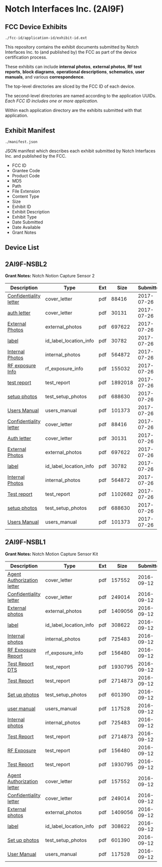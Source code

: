 # Notch Interfaces Inc. (2AI9F)
## FCC Device Exhibits

```
./fcc-id/application-id/exhibit-id.ext
```

This repository contains the exhibit documents submitted by Notch Interfaces Inc. to (and published by) the FCC as part of the device certification process.

These exhibits can include **internal photos**, **external photos**, **RF test reports**, **block diagrams**, **operational descriptions**, **schematics**, **user manuals**, and various **correspondence**.

The top-level directories are sliced by the FCC ID of each device.

The second-level directories are named according to the application UUIDs. *Each FCC ID includes one or more application.*

Within each application directory are the exhibits submitted with that application. 

## Exhibit Manifest

```
./manifest.json
```

JSON manifest which describes each exhibit submitted by Notch Interfaces Inc. and published by the FCC.

- FCC ID
- Grantee Code
- Product Code
- MD5
- Path
- File Extension
- Content Type
- Size
- Exhibit ID
- Exhibit Description
- Exhibit Type
- Date Submitted
- Date Available
- Grant Notes

## Device List
## 2AI9F-NSBL2
**Grant Notes:** Notch Notion Capture Sensor 2

| Description | Type | Ext | Size | Submitted | Available |
| ----------- | ---- | --- | ---- | --------- | --------- |
| [Confidentiality letter](2AI9F-NSBL2/ae7fc521b7dd3e0f7f3e1d708349a346/3482088.pdf) | cover_letter | pdf | 88416 | 2017-07-26 | 2017-07-26 |
| [auth letter](2AI9F-NSBL2/ae7fc521b7dd3e0f7f3e1d708349a346/3482097.pdf) | cover_letter | pdf | 30131 | 2017-07-26 | 2017-07-26 |
| [External Photos](2AI9F-NSBL2/ae7fc521b7dd3e0f7f3e1d708349a346/3482076.pdf) | external_photos | pdf | 697622 | 2017-07-26 | 2017-07-26 |
| [label](2AI9F-NSBL2/ae7fc521b7dd3e0f7f3e1d708349a346/3482125.pdf) | id_label_location_info | pdf | 30782 | 2017-07-26 | 2017-07-26 |
| [Internal Photos](2AI9F-NSBL2/ae7fc521b7dd3e0f7f3e1d708349a346/3482107.pdf) | internal_photos | pdf | 564872 | 2017-07-26 | 2017-07-26 |
| [RF exposure Info](2AI9F-NSBL2/ae7fc521b7dd3e0f7f3e1d708349a346/3482172.pdf) | rf_exposure_info | pdf | 155032 | 2017-07-26 | 2017-07-26 |
| [test report](2AI9F-NSBL2/ae7fc521b7dd3e0f7f3e1d708349a346/3482145.pdf) | test_report | pdf | 1892018 | 2017-07-26 | 2017-07-26 |
| [setup photos](2AI9F-NSBL2/ae7fc521b7dd3e0f7f3e1d708349a346/3482137.pdf) | test_setup_photos | pdf | 688630 | 2017-07-26 | 2017-07-26 |
| [Users Manual](2AI9F-NSBL2/ae7fc521b7dd3e0f7f3e1d708349a346/3482175.pdf) | users_manual | pdf | 101373 | 2017-07-26 | 2017-07-26 |
| [Confidentiality letter](2AI9F-NSBL2/08aff60a7e932fcc89d989f96a98e865/3482088.pdf) | cover_letter | pdf | 88416 | 2017-07-26 | 2017-07-26 |
| [Auth letter](2AI9F-NSBL2/08aff60a7e932fcc89d989f96a98e865/3482097.pdf) | cover_letter | pdf | 30131 | 2017-07-26 | 2017-07-26 |
| [External Photos](2AI9F-NSBL2/08aff60a7e932fcc89d989f96a98e865/3482076.pdf) | external_photos | pdf | 697622 | 2017-07-26 | 2017-07-26 |
| [label](2AI9F-NSBL2/08aff60a7e932fcc89d989f96a98e865/3482125.pdf) | id_label_location_info | pdf | 30782 | 2017-07-26 | 2017-07-26 |
| [Internal Photos](2AI9F-NSBL2/08aff60a7e932fcc89d989f96a98e865/3482107.pdf) | internal_photos | pdf | 564872 | 2017-07-26 | 2017-07-26 |
| [Test report](2AI9F-NSBL2/08aff60a7e932fcc89d989f96a98e865/3483471.pdf) | test_report | pdf | 1102682 | 2017-07-26 | 2017-07-26 |
| [setup photos](2AI9F-NSBL2/08aff60a7e932fcc89d989f96a98e865/3482137.pdf) | test_setup_photos | pdf | 688630 | 2017-07-26 | 2017-07-26 |
| [Users Manual](2AI9F-NSBL2/08aff60a7e932fcc89d989f96a98e865/3482175.pdf) | users_manual | pdf | 101373 | 2017-07-26 | 2017-07-26 |
## 2AI9F-NSBL1
**Grant Notes:** Notch Motion Capture Sensor Kit

| Description | Type | Ext | Size | Submitted | Available |
| ----------- | ---- | --- | ---- | --------- | --------- |
| [Agent Authorization letter](2AI9F-NSBL1/232cf3562eac133fbf279404cfce5b22/3131056.pdf) | cover_letter | pdf | 157552 | 2016-09-12 | 2016-09-12 |
| [Confidentiality letter](2AI9F-NSBL1/232cf3562eac133fbf279404cfce5b22/3131057.pdf) | cover_letter | pdf | 249014 | 2016-09-12 | 2016-09-12 |
| [External photos](2AI9F-NSBL1/232cf3562eac133fbf279404cfce5b22/3131053.pdf) | external_photos | pdf | 1409056 | 2016-09-12 | 2016-09-12 |
| [label](2AI9F-NSBL1/232cf3562eac133fbf279404cfce5b22/3131055.pdf) | id_label_location_info | pdf | 308622 | 2016-09-12 | 2016-09-12 |
| [Internal photos](2AI9F-NSBL1/232cf3562eac133fbf279404cfce5b22/3131054.pdf) | internal_photos | pdf | 725483 | 2016-09-12 | 2016-09-12 |
| [RF Exposure Report](2AI9F-NSBL1/232cf3562eac133fbf279404cfce5b22/3131063.pdf) | rf_exposure_info | pdf | 156480 | 2016-09-12 | 2016-09-12 |
| [Test Report DTS](2AI9F-NSBL1/232cf3562eac133fbf279404cfce5b22/3131061.pdf) | test_report | pdf | 1930795 | 2016-09-12 | 2016-09-12 |
| [Test Report](2AI9F-NSBL1/232cf3562eac133fbf279404cfce5b22/3131062.pdf) | test_report | pdf | 2714873 | 2016-09-12 | 2016-09-12 |
| [Set up photos](2AI9F-NSBL1/232cf3562eac133fbf279404cfce5b22/3131059.pdf) | test_setup_photos | pdf | 601390 | 2016-09-12 | 2016-09-12 |
| [user manual](2AI9F-NSBL1/232cf3562eac133fbf279404cfce5b22/3131060.pdf) | users_manual | pdf | 117528 | 2016-09-12 | 2016-09-12 |
| [Internal photos](2AI9F-NSBL1/542ded088c72632f3ddea8a667aabfb0/3131054.pdf) | internal_photos | pdf | 725483 | 2016-09-12 | 2016-09-12 |
| [Test Report](2AI9F-NSBL1/542ded088c72632f3ddea8a667aabfb0/3131062.pdf) | test_report | pdf | 2714873 | 2016-09-12 | 2016-09-12 |
| [RF Exposure](2AI9F-NSBL1/542ded088c72632f3ddea8a667aabfb0/3131063.pdf) | test_report | pdf | 156480 | 2016-09-12 | 2016-09-12 |
| [Test Report](2AI9F-NSBL1/542ded088c72632f3ddea8a667aabfb0/3131061.pdf) | test_report | pdf | 1930795 | 2016-09-12 | 2016-09-12 |
| [Agent Authorization letter](2AI9F-NSBL1/542ded088c72632f3ddea8a667aabfb0/3131056.pdf) | cover_letter | pdf | 157552 | 2016-09-12 | 2016-09-12 |
| [Confidentiality letter](2AI9F-NSBL1/542ded088c72632f3ddea8a667aabfb0/3131057.pdf) | cover_letter | pdf | 249014 | 2016-09-12 | 2016-09-12 |
| [External photos](2AI9F-NSBL1/542ded088c72632f3ddea8a667aabfb0/3131053.pdf) | external_photos | pdf | 1409056 | 2016-09-12 | 2016-09-12 |
| [label](2AI9F-NSBL1/542ded088c72632f3ddea8a667aabfb0/3131055.pdf) | id_label_location_info | pdf | 308622 | 2016-09-12 | 2016-09-12 |
| [Set up photos](2AI9F-NSBL1/542ded088c72632f3ddea8a667aabfb0/3131059.pdf) | test_setup_photos | pdf | 601390 | 2016-09-12 | 2016-09-12 |
| [User Manual](2AI9F-NSBL1/542ded088c72632f3ddea8a667aabfb0/3131060.pdf) | users_manual | pdf | 117528 | 2016-09-12 | 2016-09-12 |

